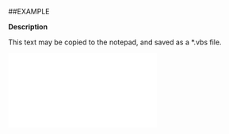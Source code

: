 

##EXAMPLE

**Description**

This text may be copied to the notepad, and saved as a *.vbs file.

![](../../Examples/vbs/ClientScript.OnInvitationsDialogShown.vbs.txt)





